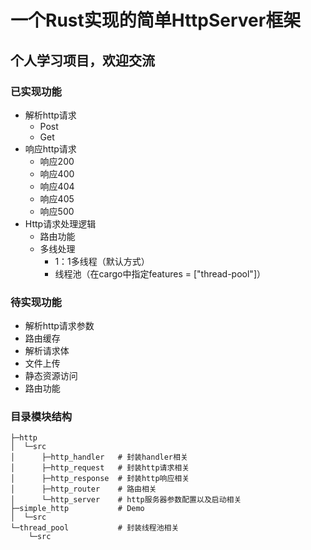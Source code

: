 # 一个Rust实现的简单HttpServer框架

## 个人学习项目，欢迎交流

### 已实现功能
- 解析http请求
    - Post
    - Get
- 响应http请求
    - 响应200
    - 响应400
    - 响应404
    - 响应405
    - 响应500
- Http请求处理逻辑
    - 路由功能
    - 多线处理
        - 1：1多线程（默认方式）
        - 线程池（在cargo中指定features = ["thread-pool"]）


### 待实现功能
- 解析http请求参数
- 路由缓存
- 解析请求体
- 文件上传
- 静态资源访问
- 路由功能


### 目录模块结构
```
├─http
│  └─src
│      ├─http_handler   # 封装handler相关
│      ├─http_request   # 封装http请求相关
│      ├─http_response  # 封装http响应相关
│      ├─http_router    # 路由相关
│      └─http_server    # http服务器参数配置以及启动相关
├─simple_http           # Demo
│  └─src
└─thread_pool           # 封装线程池相关
    └─src
```